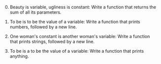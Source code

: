 0. Beauty is variable, ugliness is constant: Write a function that returns the sum of all its parameters.

1. To be is to be the value of a variable: Write a function that prints numbers, followed by a new line.

2. One woman's constant is another woman's variable: Write a function that prints strings, followed by a new line.

3. To be is a to be the value of a variable: Write a function that prints anything.
